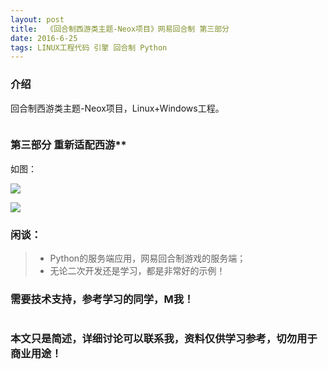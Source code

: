 ```yaml
---
layout: post
title:  《回合制西游类主题-Neox项目》网易回合制 第三部分  
date: 2016-6-25
tags: LINUX工程代码 引擎 回合制 Python
---
```



### 介绍

回合制西游类主题-Neox项目，Linux+Windows工程。

```

```

### 第三部分 重新适配西游**

如图：

![](/images/posts/xy/xy_1.png)

![](/images/posts/xy/xy_2.png)

### 闲谈：
> * Python的服务端应用，网易回合制游戏的服务端；
> * 无论二次开发还是学习，都是非常好的示例！


### 需要技术支持，参考学习的同学，M我！

``` 
``` 

### 本文只是简述，详细讨论可以联系我，资料仅供学习参考，切勿用于商业用途！

